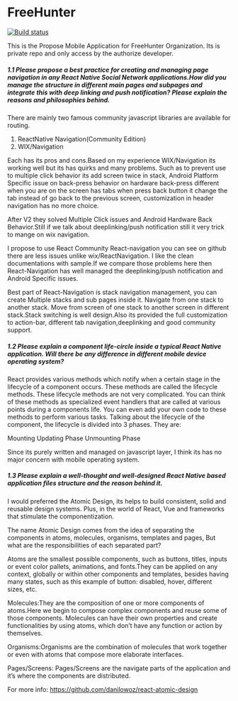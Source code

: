 # FreeHunter

[![Build status](https://build.appcenter.ms/v0.1/apps/bfc05bc9-5474-43a2-a454-a45ca167157b/branches/master/badge)](https://appcenter.ms)

This is the Propose Mobile Application for FreeHunter Organization. Its is private repo and only access by the authorize developer.

##### 1.1 Please propose a best practice for creating and managing page navigation in any React Native Social Network applications.How did you manage the structure in different main pages and subpages and integrate this with deep linking and push notification? Please explain the reasons and philosophies behind.

There are mainly two famous community javascript libraries are available for routing. 
1. ReactNative Navigation(Community Edition) 
2. WIX/Navigation

Each has its pros and cons.Based on my experience WIX/Navigation its working well but its has quirks and many problems.
Such as to prevent use to multiple click behavior its add screen twice in stack, Android Platform Specific issue on back-press
behavior on hardware back-press different when you are on the screen has tabs when press back button it change the tab instead of go back to the previous screen, customization in header navigation has no more choice.

After V2 they solved Multiple Click issues and Android Hardware Back Behavior.Still if we talk about deeplinking/push notification still it very trick to mange on wix navigation.

I propose to use React Community React-navigation you can see on github there are less issues unlike wix/ReactNavigation. I like the clean documentations with sample.If we compare those problems here then React-Navigation has well managed the deeplinking/push notification and Android Specific issues.

Best part of React-Navigation is stack navigation management, you can create Multiple stacks and sub pages inside it. Navigate from one stack to another stack. Move from screen of one stack to another screen in different stack.Stack switching is well design.Also its provided the full customization to action-bar, different tab navigation,deeplinking and good community support.

##### 1.2 Please explain a component life-circle inside a typical React Native application. Will there be any difference in different mobile device operating system?

React provides various methods which notify when a certain stage in the lifecycle of a component occurs. These methods are called the lifecycle methods. These lifecycle methods are not very complicated. You can think of these methods as specialized event handlers that are called at various points during a components life. You can even add your own code to these methods to perform various tasks. Talking about the lifecycle of the component, the lifecycle is divided into 3 phases. They are:

Mounting
Updating Phase
Unmounting Phase

Since its purely written and managed on javascript layer, I think its has no major concern with mobile operating system.

##### 1.3 Please explain a well-thought and well-designed React Native based application files structure and the reason behind it.

I would preferred the Atomic Design, its helps to build consistent, solid and reusable design systems. Plus, in the world of React, Vue and frameworks that stimulate the componentization.

The name Atomic Design comes from the idea of separating the components in atoms, molecules, organisms, templates and pages, But what are the responsibilities of each separated part?

Atoms are the smallest possible components, such as buttons, titles, inputs or event color pallets, animations, and fonts.They can be applied on any context, globally or within other components and templates, besides having many states, such as this example of button: disabled, hover, different sizes, etc.

Molecules:They are the composition of one or more components of atoms.Here we begin to compose complex components and reuse some of those components. Molecules can have their own properties and create functionalities by using atoms, which don’t have any function or action by themselves.

Organisms:Organisms are the combination of molecules that work together or even with atoms that compose more elaborate interfaces.

Pages/Screens: Pages/Screens are the navigate parts of the application and it’s where the components are distributed.

For more info: https://github.com/danilowoz/react-atomic-design
